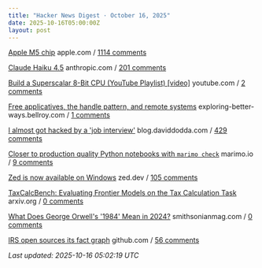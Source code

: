 ```yaml
---
title: "Hacker News Digest · October 16, 2025"
date: 2025-10-16T05:00:00Z
layout: post
---
```


[Apple M5 chip](https://www.apple.com/newsroom/2025/10/apple-unleashes-m5-the-next-big-leap-in-ai-performance-for-apple-silicon/)  apple.com / [1114 comments](https://news.ycombinator.com/item?id=45591799)

[Claude Haiku 4.5](https://www.anthropic.com/news/claude-haiku-4-5)  anthropic.com / [201 comments](https://news.ycombinator.com/item?id=45595403)

[Build a Superscalar 8-Bit CPU (YouTube Playlist) [video]](https://www.youtube.com/watch?v=bwjMLyBU4RU&list=PLyR4neQXqQo5nPdEiMbaEJxWiy_UuyNN4&index=1)  youtube.com / [2 comments](https://news.ycombinator.com/item?id=45542536)

[Free applicatives, the handle pattern, and remote systems](https://exploring-better-ways.bellroy.com/free-applicatives-the-handle-pattern-and-remote-systems.html)  exploring-better-ways.bellroy.com / [1 comments](https://news.ycombinator.com/item?id=45601177)

[I almost got hacked by a 'job interview'](https://blog.daviddodda.com/how-i-almost-got-hacked-by-a-job-interview)  blog.daviddodda.com / [429 comments](https://news.ycombinator.com/item?id=45591707)

[Closer to production quality Python notebooks with `marimo check`](https://marimo.io/blog/marimo-check)  marimo.io / [9 comments](https://news.ycombinator.com/item?id=45509301)

[Zed is now available on Windows](https://zed.dev/blog/zed-for-windows-is-here)  zed.dev / [105 comments](https://news.ycombinator.com/item?id=45594920)

[TaxCalcBench: Evaluating Frontier Models on the Tax Calculation Task](https://arxiv.org/abs/2507.16126)  arxiv.org / [0 comments](https://news.ycombinator.com/item?id=45601230)

[What Does George Orwell's '1984' Mean in 2024?](https://www.smithsonianmag.com/history/what-does-george-orwells-1984-mean-in-2024-180984468/)  smithsonianmag.com / [0 comments](https://news.ycombinator.com/item?id=45601541)

[IRS open sources its fact graph](https://github.com/IRS-Public/fact-graph)  github.com / [56 comments](https://news.ycombinator.com/item?id=45599567)


_Last updated: 2025-10-16 05:02:19 UTC_
